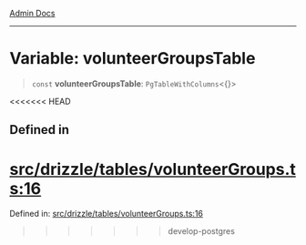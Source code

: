 [Admin Docs](/)

***

# Variable: volunteerGroupsTable

> `const` **volunteerGroupsTable**: `PgTableWithColumns`\<\{\}\>

<<<<<<< HEAD
## Defined in

[src/drizzle/tables/volunteerGroups.ts:16](https://github.com/NishantSinghhhhh/talawa-api/blob/ff0f1d6ae21d3428519b64e42fe3bfdff573cb6e/src/drizzle/tables/volunteerGroups.ts#L16)
=======
Defined in: [src/drizzle/tables/volunteerGroups.ts:16](https://github.com/PalisadoesFoundation/talawa-api/blob/37e2d6abe1cabaa02f97a3c6c418b81e8fcb5a13/src/drizzle/tables/volunteerGroups.ts#L16)
>>>>>>> develop-postgres

